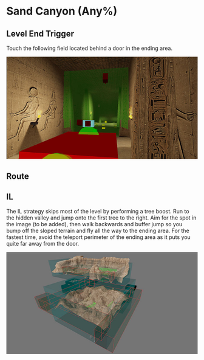 # Sand Canyon (Any%)

## Level End Trigger

Touch the following field located behind a door in the ending area.

![End trigger](images/sand_canyon_end_trigger.jpg)

## Route

## IL

The IL strategy skips most of the level by performing a tree boost. Run to the hidden valley and jump onto the first tree to the right. Aim for the spot in the image (to be added), then walk backwards and buffer jump so you bump off the sloped terrain and fly all the way to the ending area. For the fastest time, avoid the teleport perimeter of the ending area as it puts you quite far away from the door.

![Teleport fields](images/sand_canyon_boost_teleport_fields.jpg)
